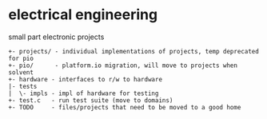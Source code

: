 # electrical engineering

small part electronic projects

```
+- projects/ - individual implementations of projects, temp deprecated for pio
+- pio/      - platform.io migration, will move to projects when solvent
+- hardware - interfaces to r/w to hardware
|- tests
|  \- impls - impl of hardware for testing
+- test.c   - run test suite (move to domains) 
+- TODO     - files/projects that need to be moved to a good home
```
